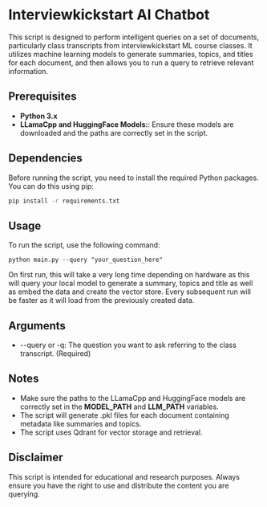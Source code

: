 # Interviewkickstart AI Chatbot

This script is designed to perform intelligent queries on a set of documents, particularly class transcripts from interviewkickstart ML course classes. It utilizes machine learning models to generate summaries, topics, and titles for each document, and then allows you to run a query to retrieve relevant information.

## Prerequisites

- **Python 3.x**
- **LLamaCpp and HuggingFace Models:**: Ensure these models are downloaded and the paths are correctly set in the script.

## Dependencies

Before running the script, you need to install the required Python packages. You can do this using pip:

```bash
pip install -r requirements.txt
```

## Usage

To run the script, use the following command:

```
python main.py --query "your_question_here"
```

On first run, this will take a very long time depending on hardware as this will query your local model to generate a summary, topics and title as well as embed the data and create the vector store. Every subsequent run will be faster as it will load from the previously created data.

## Arguments

- --query or -q: The question you want to ask referring to the class transcript. (Required)

## Notes

- Make sure the paths to the LLamaCpp and HuggingFace models are correctly set in the **MODEL_PATH** and **LLM_PATH** variables.
- The script will generate .pkl files for each document containing metadata like summaries and topics.
- The script uses Qdrant for vector storage and retrieval.

## Disclaimer

This script is intended for educational and research purposes. Always ensure you have the right to use and distribute the content you are querying.
